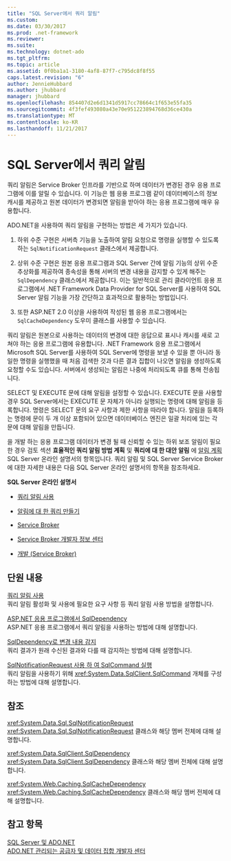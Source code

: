 ```yaml
---
title: "SQL Server에서 쿼리 알림"
ms.custom: 
ms.date: 03/30/2017
ms.prod: .net-framework
ms.reviewer: 
ms.suite: 
ms.technology: dotnet-ado
ms.tgt_pltfrm: 
ms.topic: article
ms.assetid: 0f0ba1a1-3180-4af8-87f7-c795dc8f8f55
caps.latest.revision: "6"
author: JennieHubbard
ms.author: jhubbard
manager: jhubbard
ms.openlocfilehash: 854407d2e6d1341d5917cc78664c1f653e55fa35
ms.sourcegitcommit: 4f3fef493080a43e70e951223894768d36ce430a
ms.translationtype: MT
ms.contentlocale: ko-KR
ms.lasthandoff: 11/21/2017
---
```

# <a name="query-notifications-in-sql-server"></a>SQL Server에서 쿼리 알림
쿼리 알림은 Service Broker 인프라를 기반으로 하며 데이터가 변경된 경우 응용 프로그램에 이를 알릴 수 있습니다. 이 기능은 웹 응용 프로그램 같이 데이터베이스의 정보 캐시를 제공하고 원본 데이터가 변경되면 알림을 받아야 하는 응용 프로그램에 매우 유용합니다.  
  
 ADO.NET을 사용하여 쿼리 알림을 구현하는 방법은 세 가지가 있습니다.  
  
1.  하위 수준 구현은 서버측 기능을 노출하여 알림 요청으로 명령을 실행할 수 있도록 하는 `SqlNotificationRequest` 클래스에서 제공합니다.  
  
2.  상위 수준 구현은 원본 응용 프로그램과 SQL Server 간에 알림 기능의 상위 수준 추상화를 제공하여 종속성을 통해 서버의 변경 내용을 감지할 수 있게 해주는 `SqlDependency` 클래스에서 제공합니다. 이는 일반적으로 관리 클라이언트 응용 프로그램에서 .NET Framework Data Provider for SQL Server를 사용하여 SQL Server 알림 기능을 가장 간단하고 효과적으로 활용하는 방법입니다.  
  
3.  또한 ASP.NET 2.0 이상을 사용하여 작성된 웹 응용 프로그램에서는 `SqlCacheDependency` 도우미 클래스를 사용할 수 있습니다.  
  
 쿼리 알림은 원본으로 사용하는 데이터의 변경에 대한 응답으로 표시나 캐시를 새로 고쳐야 하는 응용 프로그램에 유용합니다. .NET Framework 응용 프로그램에서 Microsoft SQL Server를 사용하여 SQL Server에 명령을 보낼 수 있을 뿐 아니라 동일한 명령을 실행했을 때 처음 검색한 것과 다른 결과 집합이 나오면 알림을 생성하도록 요청할 수도 있습니다. 서버에서 생성되는 알림은 나중에 처리되도록 큐를 통해 전송됩니다.  
  
 SELECT 및 EXECUTE 문에 대해 알림을 설정할 수 있습니다. EXECUTE 문을 사용할 경우 SQL Server에서는 EXECUTE 문 자체가 아니라 실행되는 명령에 대해 알림을 등록합니다. 명령은 SELECT 문의 요구 사항과 제한 사항을 따라야 합니다. 알림을 등록하는 명령에 문이 두 개 이상 포함되어 있으면 데이터베이스 엔진은 일괄 처리에 있는 각 문에 대해 알림을 만듭니다.  
  
 을 개발 하는 응용 프로그램 데이터가 변경 될 때 신뢰할 수 있는 하위 보조 알림이 필요한 경우 검토 섹션 **효율적인 쿼리 알림 방법 계획** 및 **쿼리에 대 한 대안 알림** 에 [알림 계획](http://go.microsoft.com/fwlink/?LinkId=211984) SQL Server 온라인 설명서의 항목입니다. 쿼리 알림 및 SQL Server Service Broker에 대한 자세한 내용은 다음 SQL Server 온라인 설명서의 항목을 참조하세요.  
  
 **SQL Server 온라인 설명서**  
  
-   [쿼리 알림 사용](http://msdn.microsoft.com/library/ms175110.aspx)  
  
-   [알림에 대 한 쿼리 만들기](http://msdn.microsoft.com/library/ms181122.aspx)  
  
-   [Service Broker](http://msdn.microsoft.com/library/bb522889.aspx)  
  
-   [Service Broker 개발자 정보 센터](http://msdn.microsoft.com/library/ms166100.aspx)  
  
-   [개발 (Service Broker)](http://msdn.microsoft.com/library/bb522908.aspx)  
  
## <a name="in-this-section"></a>단원 내용  
 [쿼리 알림 사용](../../../../../docs/framework/data/adonet/sql/enabling-query-notifications.md)  
 쿼리 알림 활성화 및 사용에 필요한 요구 사항 등 쿼리 알림 사용 방법을 설명합니다.  
  
 [ASP.NET 응용 프로그램에서 SqlDependency](../../../../../docs/framework/data/adonet/sql/sqldependency-in-an-aspnet-app.md)  
 ASP.NET 응용 프로그램에서 쿼리 알림을 사용하는 방법에 대해 설명합니다.  
  
 [SqlDependency로 변경 내용 감지](../../../../../docs/framework/data/adonet/sql/detecting-changes-with-sqldependency.md)  
 쿼리 결과가 원래 수신된 결과와 다를 때 감지하는 방법에 대해 설명합니다.  
  
 [SqlNotificationRequest 사용 하 여 SqlCommand 실행](../../../../../docs/framework/data/adonet/sql/sqlcommand-execution-with-a-sqlnotificationrequest.md)  
 쿼리 알림을 사용하기 위해 <xref:System.Data.SqlClient.SqlCommand> 개체를 구성하는 방법에 대해 설명합니다.  
  
## <a name="reference"></a>참조  
 <xref:System.Data.Sql.SqlNotificationRequest>  
 <xref:System.Data.Sql.SqlNotificationRequest> 클래스와 해당 멤버 전체에 대해 설명합니다.  
  
 <xref:System.Data.SqlClient.SqlDependency>  
 <xref:System.Data.SqlClient.SqlDependency> 클래스와 해당 멤버 전체에 대해 설명합니다.  
  
 <xref:System.Web.Caching.SqlCacheDependency>  
 <xref:System.Web.Caching.SqlCacheDependency> 클래스와 해당 멤버 전체에 대해 설명합니다.  
  
## <a name="see-also"></a>참고 항목  
 [SQL Server 및 ADO.NET](../../../../../docs/framework/data/adonet/sql/index.md)  
 [ADO.NET 관리되는 공급자 및 데이터 집합 개발자 센터](http://go.microsoft.com/fwlink/?LinkId=217917)

